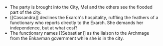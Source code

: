 - The party is brought into the City, Mel and the others see the flooded part of the city.
- [[Cassandra]] declines the Exarch's hospitality, ruffling the feathers of a functionary who reports directly to the Exarch.  She demands her independence, but at what cost?
- The functionary names [[Sebastian]] as the liaison to the Archmage from the Enkavman government while she is in the city.